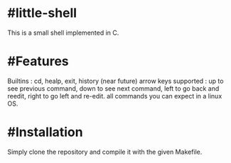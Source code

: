 #little-shell
===============
This is a small shell implemented in C.

#Features
=====================
Builtins : cd, healp, exit, history (near future)
arrow keys supported : up to see previous command, down to see next command, left to go back and reedit, right to go left and re-edit.
all commands you can expect in a linux OS.

#Installation
===============
Simply clone the repository and compile it with the given Makefile.
